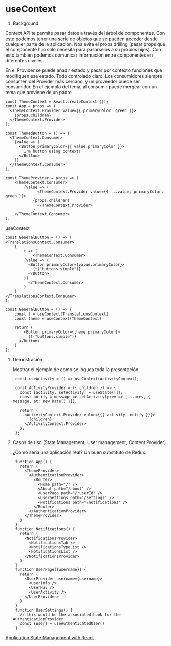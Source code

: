 # useContext

1. Background

Context API te permite pasar datos a través del árbol de componentes. Con esto podemos tener una serie de objetos que se pueden acceder desde cualquier parte de la aplicación. Nos evita el props drilling (pasar props que el componente hijo sólo necesita para pasárselos a su propios hijos). Con esto también podemos comunicar información entre componentes en diferentes niveles.

En el Provider se puede añadir estado y pasar por contexto funciones que modifiquen ese estado. Todo controlado claro. Los consumidores siempre consumen del Provider más cercano, y  un proveedor puede ser consumidor. En el ejemplo del tema, al consumir puede mergear con un tema que proviene de un padre

    const ThemeContext = React.createContext({});
    const App = props => (
      <ThemeContext.Provider value={{ primaryColor: green }}>
        {props.children}
      </ThemeContext.Provider>
    );
    
    const ThemedButton = () => (
      <ThemeContext.Consumer>
        {value => (
          <Button primaryColor={{ value.primaryColor }}>
            I'm button using context!
          </Button>
        )}
      </ThemeContext.Consumer>
    );

    const ThemeProvider = props => (
    	<ThemeContext.Consumer>
    	    {value => (
    			  <ThemeContext.Provider value={{ ...value, primaryColor: green }}>
    		    {props.children}
    			  </ThemeContext.Provider>
    			}
    	</ThemeContext.Consumer>
    );

useContext

    const GeneralButton = () => (
    <TranslationsContext.Consumer>
    	{
    		t => (
    			<ThemeContext.Consumer>
    	    {value => (
    	      <Button primaryColor={value.primaryColor}>
    	        {t("buttons.simple")}
    	      </Button>
    	    )}
    		  </ThemeContext.Consumer>
    		)
    	}
    </TranslationsContext.Consumer>
    );

    const GeneralButton = () => {
    	const t = useContext(TranslationsContext)
    	const theme = useContext(ThemeContext)
    
    	return (
    		<Button primaryColor={theme.primaryColor}>
    	      {t("buttons.simple")}
    	  </Button>
    	)
    };

1. Demostración

    Mostrar el ejemplo de como se loguea toda la presentación

        const useActivity = () => useContext(ActivityContext);
        
        const ActivityProvider = ({ children }) => {
          const [activity, setActivity] = useState([]);
          const notify = message => setActivity(prev => [...prev, { message, at: new Date() }]);
         
          return (
            <ActivityContext.Provider value={{{ activity, notify }}}>
              {children}
            </ActivityContext.Provider>
          );
        };

2. Casos de uso (State Management, User management, Content Provider)

    ¿Cómo sería una aplicación real? Un buen substituto de Redux.

        function App() {
          return (
            <ThemeProvider>
              <AuthenticationProvider>
                <Router>
                  <Home path="/" />
                  <About path="/about" />
                  <UserPage path="/:userId" />
                  <UserSettings path="/settings" />
                  <Notifications path="/notifications" />
                </Router>
              </AuthenticationProvider>
            </ThemeProvider>
          )
        }
        function Notifications() {
          return (
            <NotificationsProvider>
              <NotificationsTab />
              <NotificationsTypeList />
              <NotificationsList />
            </NotificationsProvider>
          )
        }
        function UserPage({username}) {
          return (
            <UserProvider username={username}>
              <UserInfo />
              <UserNav />
              <UserActivity />
            </UserProvider>
          )
        }
        function UserSettings() {
          // this would be the associated hook for the AuthenticationProvider
          const {user} = useAuthenticatedUser()
        }

[Application State Management with React](https://kentcdodds.com/blog/application-state-management-with-react)